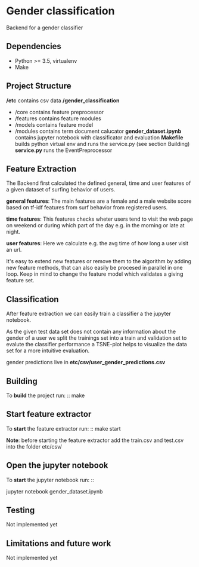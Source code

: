 Gender classification
=============================

Backend for a gender classifier

Dependencies
------------

* Python >= 3.5, virtualenv
* Make

Project Structure
------------

**/etc**
contains csv data
**/gender_classification**
- /core
contains feature preprocessor
- /features
contains feature modules
- /models
contains feature model
- /modules
contains term document calucator
**gender_dataset.ipynb**
contains jupyter notebook with classificator and evaluation
**Makefile**
builds python virtual env and runs the service.py (see section Building)
**service.py**
runs the EventPreprocessor


Feature Extraction
------------

The Backend first calculated the defined general, 
time and user features of a given dataset of surfing
behavior of users.

**general features**:
The main features are a female and a male website
score based on tf-idf features from surf behavior
from registered users.

**time features**:
This features checks wheter users tend to visit the
web page on weekend or during which part of the 
day e.g. in the morning or late at night.

**user features**:
Here we calculate e.g. the avg time of
how long a user visit an url. 


It's easy to extend new features or remove them
to the algorithm by adding new feature methods,
that can also easily be procesed in parallel
in one loop.
Keep in mind to change the feature model which
validates a giving feature set.

Classification
------------

After feature extraction we can easily train
a classifier a the jupyter notebook.

As the given test data set does not contain
any information about the gender of a user
we split the trainings set into a train and
validation set to evalute the classifier performance
a TSNE-plot helps to visualize the data set
for a more intuitive evaluation.

gender predictions live in **etc/csv/user_gender_predictions.csv**


Building
--------

To **build** the project run:
::
    make

Start feature extractor
--------

To **start** the feature extractor run:
::
    make start

**Note**: before starting the feature extractor
add the train.csv and test.csv into the
folder etc/csv/

Open the jupyter notebook
--------
To **start** the jupyter notebook run:
::

jupyter notebook gender_dataset.ipynb

Testing
-------

Not implemented yet

Limitations and future work
-------

Not implemented yet
